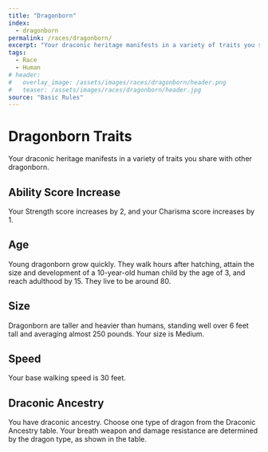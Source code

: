 ```yaml
---
title: "Dragonborn"
index:
  - dragonborn
permalink: /races/dragonborn/
excerpt: "Your draconic heritage manifests in a variety of traits you share with other dragonborn."
tags:
  - Race
  - Human
# header:
#   overlay_image: /assets/images/races/dragonborn/header.png
#   teaser: /assets/images/races/dragonborn/header.jpg
source: "Basic Rules"
---
```


# Dragonborn Traits
Your draconic heritage manifests in a variety of traits you share with other dragonborn.

## Ability Score Increase
Your Strength score increases by 2, and your Charisma score increases by 1.

## Age
Young dragonborn grow quickly. They walk hours after hatching, attain the size and development of a 10-year-old human child by the age of 3, and reach adulthood by 15. They live to be around 80.

## Size
Dragonborn are taller and heavier than humans, standing well over 6 feet tall and averaging almost 250 pounds. Your size is Medium.

## Speed
Your base walking speed is 30 feet.

## Draconic Ancestry
You have draconic ancestry. Choose one type of dragon from the Draconic Ancestry table. Your breath weapon and damage resistance are determined by the dragon type, as shown in the table.